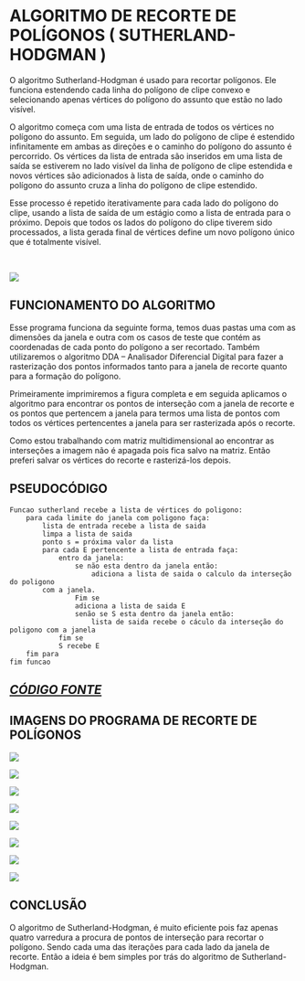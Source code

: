 # ALGORITMO DE RECORTE DE POLÍGONOS ( SUTHERLAND-HODGMAN )

O algoritmo Sutherland-Hodgman é usado para recortar polígonos. Ele funciona estendendo
cada linha do polígono de clipe convexo e selecionando apenas vértices do polígono do assunto que estão no lado visível.

O algoritmo começa com uma lista de entrada de todos os vértices no polígono do assunto.
Em seguida, um lado do polígono de clipe é estendido infinitamente em ambas as direções e o caminho do polígono do assunto é percorrido. Os vértices da lista de entrada são inseridos em uma lista de saída se estiverem no lado visível da linha de polígono de clipe estendida e novos vértices são adicionados à lista de saída, onde o caminho do polígono do assunto cruza a linha do polígono de clipe estendido.


Esse processo é repetido iterativamente para cada lado do polígono do clipe, usando a lista de saída de um estágio como a lista de entrada para o próximo. Depois que todos os lados do polígono do clipe tiverem sido processados, a lista gerada final de vértices define um novo polígono único que é totalmente visível.

<br>

![](Imagens_markdown/Sutherland-Hodgman-Example-22.jpg)


## FUNCIONAMENTO DO ALGORITMO

Esse programa funciona da seguinte forma, temos duas pastas uma com as dimensões da
janela e outra com os casos de teste que contém as coordenadas de cada ponto do polígono a ser recortado. Também utilizaremos o algoritmo DDA – Analisador Diferencial Digital para fazer a rasterização dos pontos informados tanto para a janela de recorte quanto para a formação do polígono.

Primeiramente imprimiremos a figura completa e em seguida aplicamos o algoritmo para encontrar os pontos de interseção com a janela de recorte e os pontos que pertencem a janela para termos uma lista de pontos com todos os vértices pertencentes a janela para ser rasterizada após o recorte. 

Como estou trabalhando com matriz multidimensional ao encontrar as interseções a imagem não é apagada pois fica salvo na matriz. Então preferi salvar os vértices do recorte e
rasterizá-los depois.


## PSEUDOCÓDIGO
```
Funcao sutherland recebe a lista de vértices do poligono:
    para cada limite do janela com poligono faça:
        lista de entrada recebe a lista de saida
        limpa a lista de saida
        ponto s = próxima valor da lista
        para cada E pertencente a lista de entrada faça:
            entro da janela:
                se não esta dentro da janela então:
                    adiciona a lista de saida o calculo da interseção do poligono
        com a janela.
                Fim se
                adiciona a lista de saida E
                senão se S esta dentro da janela então:
                    lista de saida recebe o cáculo da interseção do poligono com a janela
            fim se
            S recebe E
    fim para
fim funcao
```


## [_*CÓDIGO FONTE*_]()



## IMAGENS DO PROGRAMA DE RECORTE DE POLÍGONOS

![](Imagens_markdown/caso1_completo.png)

![](Imagens_markdown/caso1_recortado.png)

![](Imagens_markdown/caso2_completo.png)

![](Imagens_markdown/caso2_recortado.png)

![](Imagens_markdown/caso3_completo.png)

![](Imagens_markdown/caso3_recortado.png)

![](Imagens_markdown/caso4_completo.png)

![](Imagens_markdown/caso4_recortado.png)


## CONCLUSÃO

O algoritmo de Sutherland-Hodgman, é muito eficiente pois faz apenas quatro varredura a
procura de pontos de interseção para recortar o polígono. Sendo cada uma das iterações para cada lado da janela de recorte. Então a ideia é bem simples por trás do algoritmo de Sutherland-Hodgman.